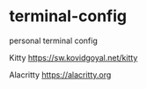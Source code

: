 # terminal-config
personal terminal config

Kitty 
https://sw.kovidgoyal.net/kitty

Alacritty
https://alacritty.org
